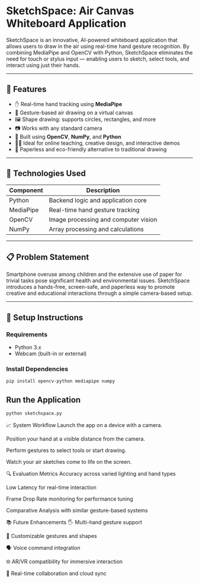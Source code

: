 # SketchSpace: Air Canvas Whiteboard Application

SketchSpace is an innovative, AI-powered whiteboard application that allows users to draw in the air using real-time hand gesture recognition. By combining MediaPipe and OpenCV with Python, SketchSpace eliminates the need for touch or stylus input — enabling users to sketch, select tools, and interact using just their hands.

---

## 🧠 Features

- ✋ Real-time hand tracking using **MediaPipe**
- 🎨 Gesture-based air drawing on a virtual canvas
- 🖼️ Shape drawing: supports circles, rectangles, and more
- 📷 Works with any standard camera
- 🧩 Built using **OpenCV**, **NumPy**, and **Python**
- 👩‍🏫 Ideal for online teaching, creative design, and interactive demos
- 🌱 Paperless and eco-friendly alternative to traditional drawing

---

## 🔧 Technologies Used

| Component       | Description                              |
|----------------|------------------------------------------|
| Python          | Backend logic and application core       |
| MediaPipe       | Real-time hand gesture tracking          |
| OpenCV          | Image processing and computer vision     |
| NumPy           | Array processing and calculations        |

---

## 📋 Problem Statement

Smartphone overuse among children and the extensive use of paper for trivial tasks pose significant health and environmental issues. SketchSpace introduces a hands-free, screen-safe, and paperless way to promote creative and educational interactions through a simple camera-based setup.

---

## 🚀 Setup Instructions

### Requirements
- Python 3.x
- Webcam (built-in or external)

### Install Dependencies

```bash
pip install opencv-python mediapipe numpy
```

## Run the Application
```bash
python sketchspace.py
```
📈 System Workflow
Launch the app on a device with a camera.

Position your hand at a visible distance from the camera.

Perform gestures to select tools or start drawing.

Watch your air sketches come to life on the screen.

🔍 Evaluation Metrics
Accuracy across varied lighting and hand types

Low Latency for real-time interaction

Frame Drop Rate monitoring for performance tuning

Comparative Analysis with similar gesture-based systems

📚 Future Enhancements
🖐️ Multi-hand gesture support

🧠 Customizable gestures and shapes

🗣️ Voice command integration

🌐 AR/VR compatibility for immersive interaction

👥 Real-time collaboration and cloud sync
